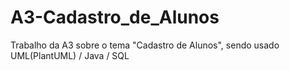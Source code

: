 # A3-Cadastro_de_Alunos
Trabalho da A3 sobre o tema "Cadastro de Alunos", sendo usado UML(PlantUML) / Java / SQL
